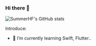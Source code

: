 ### Hi there 👋

![SummerHF's GitHub stats](https://github-readme-stats.vercel.app/api?username=summerhf&show_icons=true&theme=radical)



Introduce:

- 🌱 I’m currently learning Swift, Flutter..




